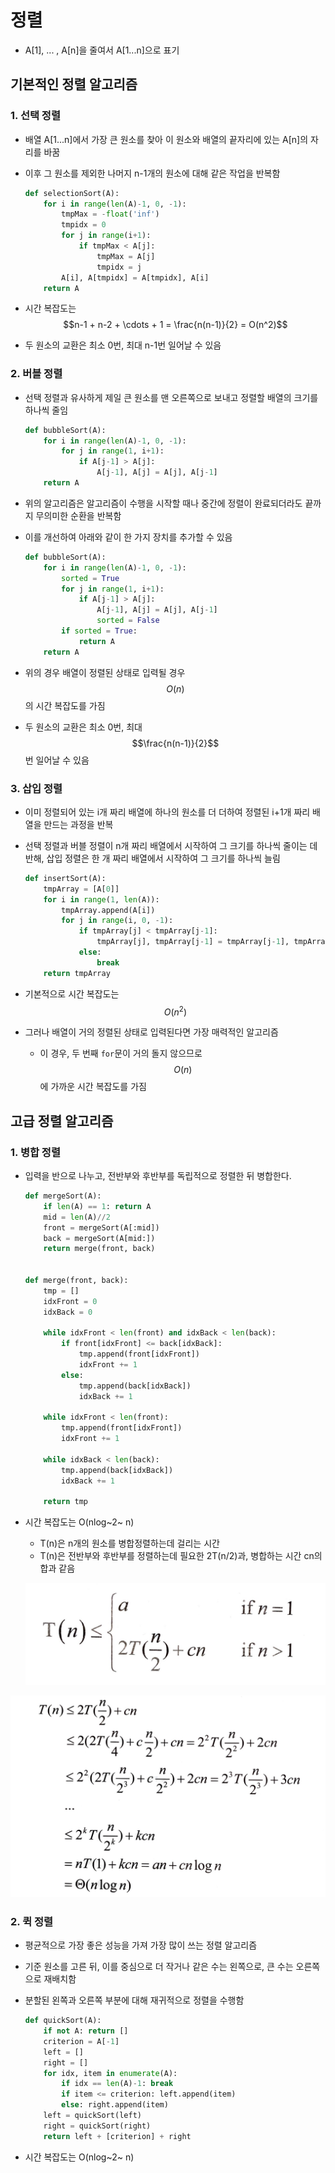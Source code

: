 # 정렬

- A[1], ... , A[n]을 줄여서 A[1...n]으로 표기

## 기본적인 정렬 알고리즘

### 1. 선택 정렬

- 배열 A[1...n]에서 가장 큰 원소를 찾아 이 원소와 배열의 끝자리에 있는 A[n]의 자리를 바꿈

- 이후 그 원소를 제외한 나머지 n-1개의 원소에 대해 같은 작업을 반복함

  ```python
  def selectionSort(A):
      for i in range(len(A)-1, 0, -1):
          tmpMax = -float('inf')
          tmpidx = 0
          for j in range(i+1):
              if tmpMax < A[j]:
                  tmpMax = A[j]
                  tmpidx = j
          A[i], A[tmpidx] = A[tmpidx], A[i]
      return A
  ```

- 시간 복잡도는 $$n-1 + n-2 + \cdots + 1 = \frac{n(n-1)}{2} = O(n^2)$$

- 두 원소의 교환은 최소 0번, 최대 n-1번 일어날 수 있음



### 2. 버블 정렬

- 선택 정렬과 유사하게 제일 큰 원소를 맨 오른쪽으로 보내고 정렬할 배열의 크기를 하나씩 줄임

  ```python
  def bubbleSort(A):
      for i in range(len(A)-1, 0, -1):
          for j in range(1, i+1):
              if A[j-1] > A[j]:
                  A[j-1], A[j] = A[j], A[j-1]
      return A
  ```

- 위의 알고리즘은 알고리즘이 수행을 시작할 때나 중간에 정렬이 완료되더라도 끝까지 무의미한 순환을 반복함

- 이를 개선하여 아래와 같이 한 가지 장치를 추가할 수 있음

  ```python
  def bubbleSort(A):
      for i in range(len(A)-1, 0, -1):
          sorted = True
          for j in range(1, i+1):
              if A[j-1] > A[j]:
                  A[j-1], A[j] = A[j], A[j-1]
                  sorted = False
          if sorted = True:
              return A
      return A
  ```

- 위의 경우 배열이 정렬된 상태로 입력될 경우 $$O(n)$$의 시간 복잡도를 가짐
- 두 원소의 교환은 최소 0번, 최대 $$\frac{n(n-1)}{2}$$번 일어날 수 있음



### 3. 삽입 정렬

- 이미 정렬되어 있는 i개 짜리 배열에 하나의 원소를 더 더하여 정렬된 i+1개 짜리 배열을 만드는 과정을 반복

- 선택 정렬과 버블 정렬이 n개 짜리 배열에서 시작하여 그 크기를 하나씩 줄이는 데 반해, 삽입 정렬은 한 개 짜리 배열에서 시작하여 그 크기를 하나씩 늘림

  ```python
  def insertSort(A):
      tmpArray = [A[0]]
      for i in range(1, len(A)):
          tmpArray.append(A[i])
          for j in range(i, 0, -1):
              if tmpArray[j] < tmpArray[j-1]:
                  tmpArray[j], tmpArray[j-1] = tmpArray[j-1], tmpArray[j]
              else:
                  break
      return tmpArray
  ```

- 기본적으로 시간 복잡도는 $$O(n^2)$$
- 그러나 배열이 거의 정렬된 상태로 입력된다면 가장 매력적인 알고리즘
  - 이 경우, 두 번째 `for`문이 거의 돌지 않으므로 $$O(n)$$에 가까운 시간 복잡도를 가짐



## 고급 정렬 알고리즘

### 1. 병합 정렬

- 입력을 반으로 나누고, 전반부와 후반부를 독립적으로 정렬한 뒤 병합한다.

  ```python
  def mergeSort(A):
      if len(A) == 1: return A
      mid = len(A)//2
      front = mergeSort(A[:mid])
      back = mergeSort(A[mid:])
      return merge(front, back)
  
  
  def merge(front, back):
      tmp = []
      idxFront = 0
      idxBack = 0
  
      while idxFront < len(front) and idxBack < len(back):
          if front[idxFront] <= back[idxBack]:
              tmp.append(front[idxFront])
              idxFront += 1
          else:
              tmp.append(back[idxBack])
              idxBack += 1
      
      while idxFront < len(front):
          tmp.append(front[idxFront])
          idxFront += 1
      
      while idxBack < len(back):
          tmp.append(back[idxBack])
          idxBack += 1
      
      return tmp
  ```

- 시간 복잡도는 O(nlog~2~ n)

  - T(n)은 n개의 원소를 병합정렬하는데 걸리는 시간
  - T(n)은 전반부와 후반부를 정렬하는데 필요한 2T(n/2)과, 병합하는 시간 cn의 합과 같음

  ![](README.assets/KakaoTalk_20220120_235930605.jpg)

![](README.assets/KakaoTalk_20220120_235930605_02-16428589045971.jpg)



### 2. 퀵 정렬

- 평균적으로 가장 좋은 성능을 가져 가장 많이 쓰는 정렬 알고리즘

- 기준 원소를 고른 뒤, 이를 중심으로 더 작거나 같은 수는 왼쪽으로, 큰 수는 오른쪽으로 재배치함

- 분할된 왼쪽과 오른쪽 부분에 대해 재귀적으로 정렬을 수행함

  ```python
  def quickSort(A):
      if not A: return []
      criterion = A[-1]
      left = []
      right = []
      for idx, item in enumerate(A):
          if idx == len(A)-1: break
          if item <= criterion: left.append(item)
          else: right.append(item)
      left = quickSort(left)
      right = quickSort(right)
      return left + [criterion] + right
  
  ```

- 시간 복잡도는 O(nlog~2~ n)



### 

​                                          



